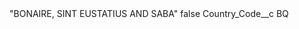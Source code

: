 <?xml version="1.0" encoding="UTF-8"?>
<CustomMetadata xmlns="http://soap.sforce.com/2006/04/metadata" xmlns:xsi="http://www.w3.org/2001/XMLSchema-instance" xmlns:xsd="http://www.w3.org/2001/XMLSchema">
    <label>&quot;BONAIRE, SINT EUSTATIUS AND SABA&quot;</label>
    <protected>false</protected>
    <values>
        <field>Country_Code__c</field>
        <value xsi:type="xsd:string">BQ</value>
    </values>
</CustomMetadata>
